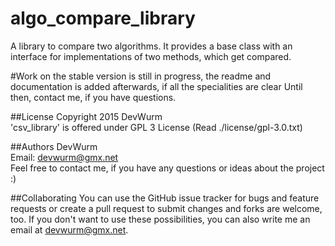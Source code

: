 # algo_compare_library
A library to compare two algorithms.
It provides a base class with an interface for implementations of two methods, which get compared.

#Work on the stable version is still in progress, the readme and documentation is added afterwards, if all the specialities are clear
Until then, contact me, if you have questions.

##License
Copyright 2015 DevWurm<br>
'csv_library' is offered under GPL 3 License (Read ./license/gpl-3.0.txt)

##Authors
DevWurm<br>
Email: <a href='mailto:devwurm@gmx.net'>devwurm@gmx.net</a><br>
Feel free to contact me, if you have any questions or ideas about the project :)

##Collaborating
You can use the GitHub issue tracker for bugs and feature requests or create a pull request to submit 
changes and forks are welcome, too.
If you don't want to use these possibilities, you can also write me an email at 
<a href='mailto:devwurm@gmx.net'>devwurm@gmx.net</a>.
